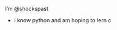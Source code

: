  I’m @shockspast
- i know python and am hoping to lern c
 

<!---
shockspast/shockspast is a ✨ special ✨ repository because its `README.md` (this file) appears on your GitHub profile.
You can click the Preview link to take a look at your changes.
--->
